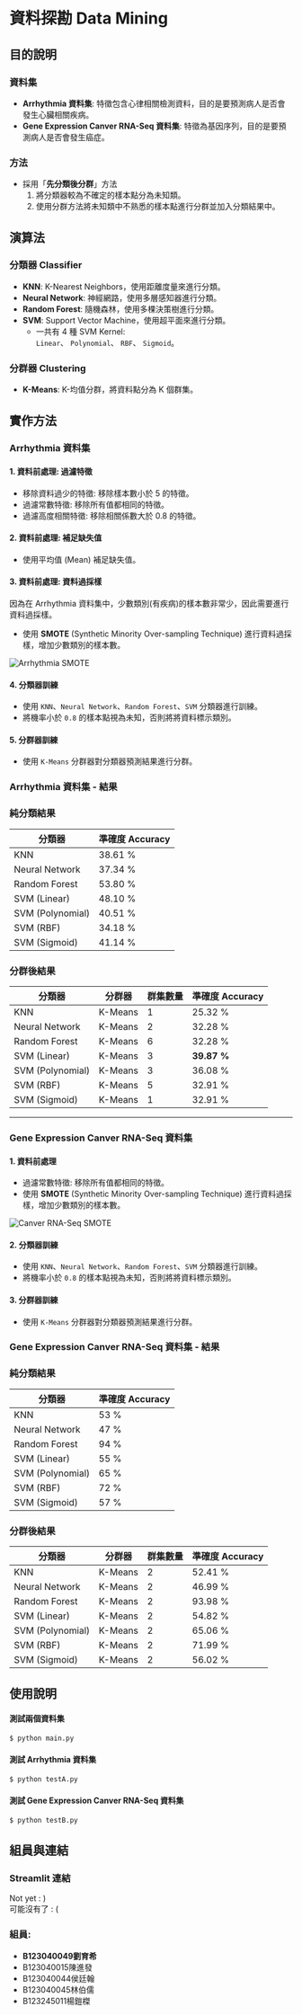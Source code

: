 # 資料探勘 Data Mining

## 目的說明
### 資料集
- **Arrhythmia 資料集**: 特徵包含心律相關檢測資料，目的是要預測病人是否會發生心臟相關疾病。
- **Gene Expression Canver RNA-Seq 資料集**: 特徵為基因序列，目的是要預測病人是否會發生癌症。

### 方法
- 採用「**先分類後分群**」方法
    1. 將分類器較為不確定的樣本點分為未知類。
    2. 使用分群方法將未知類中不熟悉的樣本點進行分群並加入分類結果中。

## 演算法
### 分類器 Classifier
- **KNN**: K-Nearest Neighbors，使用距離度量來進行分類。
- **Neural Network**: 神經網路，使用多層感知器進行分類。
- **Random Forest**: 隨機森林，使用多棵決策樹進行分類。
- **SVM**: Support Vector Machine，使用超平面來進行分類。
    - 一共有 4 種 SVM Kernel:  
        `Linear`、 `Polynomial`、 `RBF`、 `Sigmoid`。

### 分群器 Clustering
- **K-Means**: K-均值分群，將資料點分為 K 個群集。

## 實作方法
### Arrhythmia 資料集
#### 1. 資料前處理: 過濾特徵
- 移除資料過少的特徵: 移除樣本數小於 5 的特徵。
- 過濾常數特徵: 移除所有值都相同的特徵。
- 過濾高度相關特徵: 移除相關係數大於 0.8 的特徵。

#### 2. 資料前處理: 補足缺失值
- 使用平均值 (Mean) 補足缺失值。

#### 3. 資料前處理: 資料過採樣 
因為在 Arrhythmia 資料集中，少數類別(有疾病)的樣本數非常少，因此需要進行資料過採樣。
- 使用 **SMOTE** (Synthetic Minority Over-sampling Technique) 進行資料過採樣，增加少數類別的樣本數。

![Arrhythmia SMOTE](/observation/Label_counts_A.png) 

#### 4. 分類器訓練
- 使用 `KNN`、`Neural Network`、`Random Forest`、`SVM` 分類器進行訓練。
- 將機率小於 `0.8` 的樣本點視為未知，否則將將資料標示類別。

#### 5. 分群器訓練
- 使用 `K-Means` 分群器對分類器預測結果進行分群。

### Arrhythmia 資料集 - 結果

### 純分類結果
| 分類器 | 準確度 Accuracy |
|--------|-----------------|
| KNN    | 38.61 %         | 
| Neural Network | 37.34 %         |
| Random Forest | 53.80 %         |
| SVM (Linear) | 48.10 %         | 
| SVM (Polynomial) | 40.51 %         |
| SVM (RBF) | 34.18 %         |
| SVM (Sigmoid) | 41.14 %         |

### 分群後結果
| 分類器 | 分群器 | 群集數量 | 準確度 Accuracy |
|--------|--------|--------|-----|
| KNN    | K-Means | 1   | 25.32 % |
| Neural Network | K-Means | 2   | 32.28 % |
| Random Forest | K-Means | 6   | 32.28 % |
| SVM (Linear) | K-Means | 3   | **39.87 %** |
| SVM (Polynomial) | K-Means | 3   | 36.08 % |
| SVM (RBF) | K-Means | 5   | 32.91 % |
| SVM (Sigmoid) | K-Means | 1   | 32.91 % |

--- 

### Gene Expression Canver RNA-Seq 資料集
#### 1. 資料前處理
- 過濾常數特徵: 移除所有值都相同的特徵。
- 使用 **SMOTE** (Synthetic Minority Over-sampling Technique) 進行資料過採樣，增加少數類別的樣本數。

![Canver RNA-Seq SMOTE](/observation/Label_counts_B.png) 

#### 2. 分類器訓練
- 使用 `KNN`、`Neural Network`、`Random Forest`、`SVM` 分類器進行訓練。
- 將機率小於 `0.8` 的樣本點視為未知，否則將將資料標示類別。

#### 3. 分群器訓練
- 使用 `K-Means` 分群器對分類器預測結果進行分群。

### Gene Expression Canver RNA-Seq 資料集 - 結果

### 純分類結果
| 分類器 | 準確度 Accuracy |
|--------|-----------------|
| KNN    | 53 %         | 
| Neural Network | 47 %         |
| Random Forest | 94 %         |
| SVM (Linear) | 55 %         | 
| SVM (Polynomial) | 65 %         |
| SVM (RBF) | 72 %         |
| SVM (Sigmoid) | 57 %         |

### 分群後結果
| 分類器 | 分群器 | 群集數量 | 準確度 Accuracy |
|--------|--------|--------|-----|
| KNN    | K-Means | 2   | 52.41 % |
| Neural Network | K-Means | 2   | 46.99 % |
| Random Forest | K-Means | 2   | 93.98 % |
| SVM (Linear) | K-Means | 2   | 54.82 % |
| SVM (Polynomial) | K-Means | 2   | 65.06 % |
| SVM (RBF) | K-Means | 2   | 71.99 % |
| SVM (Sigmoid) | K-Means | 2   | 56.02 % |


## 使用說明
#### 測試兩個資料集
```sh
$ python main.py
```

#### 測試 Arrhythmia 資料集
```sh
$ python testA.py
```

#### 測試 Gene Expression Canver RNA-Seq 資料集
```sh
$ python testB.py
```

## 組員與連結

### Streamlit 連結
Not yet : )   
可能沒有了 : (

### 組員:
- __B123040049劉育希__
-   B123040015陳進發
-   B123040044侯廷翰
-   B123040045林伯儒
-   B123245011楊鎧榤
